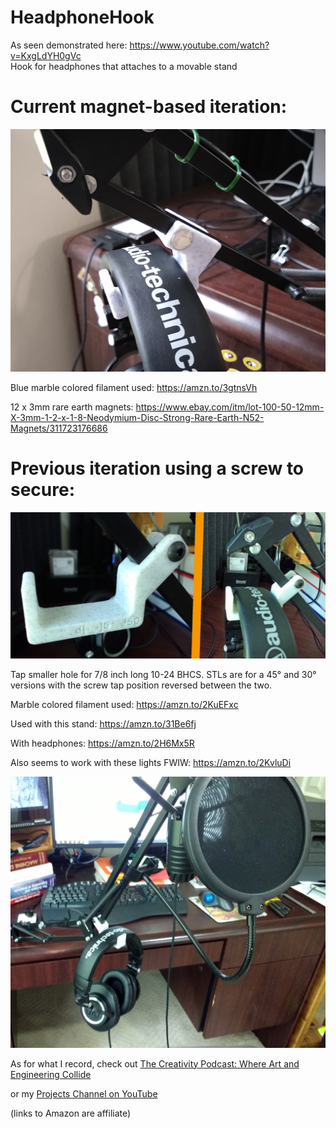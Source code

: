 # HeadphoneHook

As seen demonstrated here: https://www.youtube.com/watch?v=KxgLdYH0gVc  
Hook for headphones that attaches to a movable stand

# Current magnet-based iteration:

![image](maghook.png)

Blue marble colored filament used: https://amzn.to/3gtnsVh

12 x 3mm rare earth magnets: https://www.ebay.com/itm/lot-100-50-12mm-X-3mm-1-2-x-1-8-Neodymium-Disc-Strong-Rare-Earth-N52-Magnets/311723176686

# Previous iteration using a screw to secure:

![image](Headphones-combo.jpg)

Tap smaller hole for 7/8 inch long 10-24 BHCS. STLs are for a 45° and 30° versions with the screw tap position reversed between the two.

Marble colored filament used: https://amzn.to/2KuEFxc

Used with this stand: https://amzn.to/31Be6fj 

With headphones: https://amzn.to/2H6Mx5R

Also seems to work with these lights FWIW: https://amzn.to/2KvluDi

![image](zoomed-out.jpg)

As for what I record, check out [The Creativity Podcast: Where Art and Engineering Collide](https://www.youtube.com/channel/UC300jnYJu7u66EQX9S0SUZA)

or my [Projects Channel on YouTube](https://www.youtube.com/user/jscook55)

(links to Amazon are affiliate)
